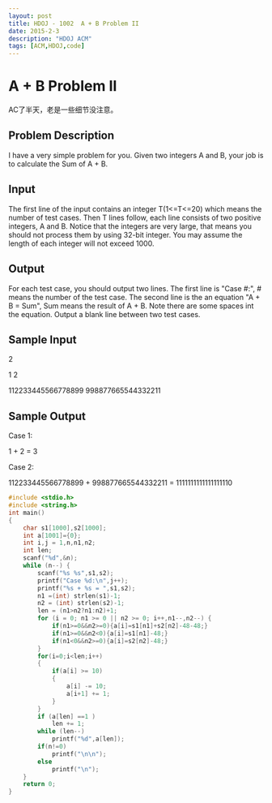 ```yaml
---
layout: post
title: HDOJ - 1002  A + B Problem II
date: 2015-2-3
description: "HDOJ ACM"
tags: [ACM,HDOJ,code]
---
```

# A + B Problem II

AC了半天，老是一些细节没注意。

## Problem Description
I have a very simple problem for you. Given two integers A and B, your job is to calculate the Sum of A + B.
 

## Input
The first line of the input contains an integer T(1<=T<=20) which means the number of test cases. Then T lines follow, each line consists of two positive integers, A and B. Notice that the integers are very large, that means you should not process them by using 32-bit integer. You may assume the length of each integer will not exceed 1000.
 

## Output
For each test case, you should output two lines. The first line is "Case #:", # means the number of the test case. The second line is the an equation "A + B = Sum", Sum means the result of A + B. Note there are some spaces int the equation. Output a blank line between two test cases.
 
<!-- more -->

## Sample Input
2

1 2

112233445566778899 998877665544332211
 

## Sample Output
Case 1:

1 + 2 = 3

Case 2:

112233445566778899 + 998877665544332211 = 1111111111111111110


```c
#include <stdio.h>
#include <string.h>
int main()
{
    char s1[1000],s2[1000];
    int a[1001]={0};
    int i,j = 1,n,n1,n2;
    int len;
    scanf("%d",&n);
    while (n--) {
        scanf("%s %s",s1,s2);
        printf("Case %d:\n",j++);
        printf("%s + %s = ",s1,s2);
        n1 =(int) strlen(s1)-1;
        n2 = (int) strlen(s2)-1;
        len = (n1>n2?n1:n2)+1;
        for (i = 0; n1 >= 0 || n2 >= 0; i++,n1--,n2--) {
            if(n1>=0&&n2>=0){a[i]=s1[n1]+s2[n2]-48-48;}
            if(n1>=0&&n2<0){a[i]=s1[n1]-48;}
            if(n1<0&&n2>=0){a[i]=s2[n2]-48;}
        }
        for(i=0;i<len;i++)
        {
            if(a[i] >= 10)
            {
                a[i] -= 10;
                a[i+1] += 1;
            }
        }
        if (a[len] ==1 )
            len += 1;
        while (len--)
            printf("%d",a[len]);
        if(n!=0)
            printf("\n\n");
        else
            printf("\n");
    }
    return 0;
}
```